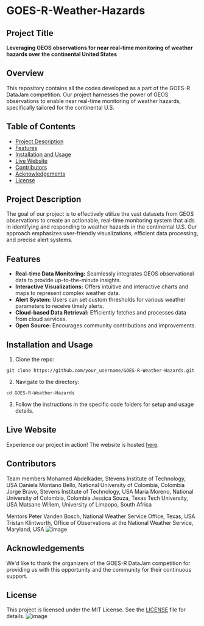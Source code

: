 # GOES-R-Weather-Hazards

## Project Title
**Leveraging GEOS observations for near real-time monitoring of weather hazards over the continental United States**

## Overview
This repository contains all the codes developed as a part of the GOES-R DataJam competition. Our project harnesses the power of GEOS observations to enable near real-time monitoring of weather hazards, specifically tailored for the continental U.S.

## Table of Contents
- [Project Description](#project-description)
- [Features](#features)
- [Installation and Usage](#installation-and-usage)
- [Live Website](#live-website)
- [Contributors](#contributors)
- [Acknowledgements](#acknowledgements)
- [License](#license)

## Project Description
The goal of our project is to effectively utilize the vast datasets from GEOS observations to create an actionable, real-time monitoring system that aids in identifying and responding to weather hazards in the continental U.S. Our approach emphasizes user-friendly visualizations, efficient data processing, and precise alert systems.

## Features
- **Real-time Data Monitoring:** Seamlessly integrates GEOS observational data to provide up-to-the-minute insights.
- **Interactive Visualizations:** Offers intuitive and interactive charts and maps to represent complex weather data.
- **Alert System:** Users can set custom thresholds for various weather parameters to receive timely alerts.
- **Cloud-based Data Retrieval:** Efficiently fetches and processes data from cloud services.
- **Open Source:** Encourages community contributions and improvements.

## Installation and Usage
1. Clone the repo:
```
git clone https://github.com/your_username/GOES-R-Weather-Hazards.git
```
2. Navigate to the directory:
```
cd GOES-R-Weather-Hazards
```
3. Follow the instructions in the specific code folders for setup and usage details.

## Live Website
Experience our project in action! The website is hosted [here](https://goesrdatajam-jhbravo-75c8d7b383790ae46e8db7565f805873f3cde0674c.gitlab.io/).

## Contributors
Team members
Mohamed Abdelkader, Stevens Institute of Technology, USA
Daniela Montano Bello, National University of Colombia, Colombia 
Jorge Bravo, Stevens Institute of Technology, USA
Maria Moreno, National University of Colombia, Colombia 
Jessica Souza, Texas Tech University, USA
Matsane Willem, University of Limpopo, South Africa

Mentors
Peter Vanden Bosch, National Weather Service Office, Texas, USA
Tristan Klintworth, Office of Observations at the National Weather Service, Maryland, USA 
![image](https://github.com/MAbdelkader94/GOES-R-Weather-Hazards/assets/86872229/d3569c9c-2904-4e92-a905-2ef5e2c65d14)

## Acknowledgements
We'd like to thank the organizers of the GOES-R DataJam competition for providing us with this opportunity and the community for their continuous support.

## License
This project is licensed under the MIT License. See the [LICENSE](LICENSE) file for details.
![image](https://github.com/MAbdelkader94/GOES-R-Weather-Hazards/assets/86872229/f79e1ea0-f54f-4972-abd5-45dcdd6e1f28)

